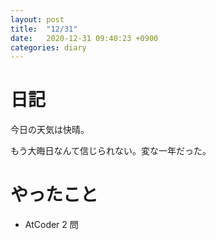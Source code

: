 ```yaml
---
layout: post
title:  "12/31"
date:   2020-12-31 09:40:23 +0900
categories: diary
---
```

# 日記

今日の天気は快晴。

もう大晦日なんて信じられない。変な一年だった。

# やったこと

- AtCoder 2 問